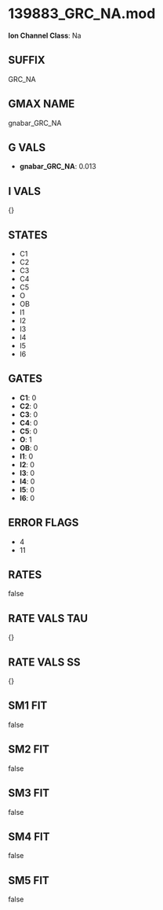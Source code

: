 # 139883_GRC_NA.mod

**Ion Channel Class**: Na

## SUFFIX

GRC_NA

## GMAX NAME

gnabar_GRC_NA

## G VALS

- **gnabar_GRC_NA**: 0.013

## I VALS

{}

## STATES

- C1
- C2
- C3
- C4
- C5
- O
- OB
- I1
- I2
- I3
- I4
- I5
- I6

## GATES

- **C1**: 0
- **C2**: 0
- **C3**: 0
- **C4**: 0
- **C5**: 0
- **O**: 1
- **OB**: 0
- **I1**: 0
- **I2**: 0
- **I3**: 0
- **I4**: 0
- **I5**: 0
- **I6**: 0

## ERROR FLAGS

- 4
- 11

## RATES

false

## RATE VALS TAU

{}

## RATE VALS SS

{}

## SM1 FIT

false

## SM2 FIT

false

## SM3 FIT

false

## SM4 FIT

false

## SM5 FIT

false
